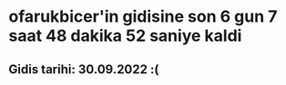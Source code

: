 # ofarukbicer'in gidisine son 6 gun 7 saat 48 dakika 52 saniye kaldi

## Gidis tarihi: 30.09.2022 :(
